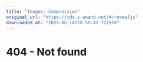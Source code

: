 ```yaml
---
title: "Images: Compression"
original_url: "https://tds.s-anand.net/#/revealjs"
downloaded_at: "2025-06-14T20:55:42.722958"
---
```


404 - Not found
===============